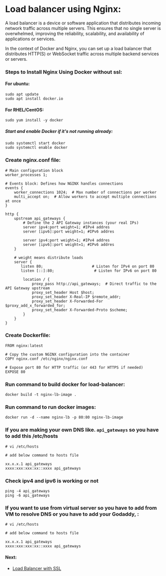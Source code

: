 # Load balancer using Nginx:
A load balancer is a device or software application that distributes incoming network traffic across multiple servers. This ensures that no single server is overwhelmed, improving the reliability, scalability, and availability of applications or services.

In the context of Docker and Nginx, you can set up a load balancer that distributes HTTP(S) or WebSocket traffic across multiple backend services or servers.

### Steps to Install Nginx Using Docker without ssl:
#### For ubuntu:
```
sudo apt update
sudo apt install docker.io
```

#### For RHEL/CentOS:
```
sudo yum install -y docker
```

##### Start and enable Docker if it's not running already:
```
sudo systemctl start docker
sudo systemctl enable docker
```

### Create nginx.conf file:
```
# Main configuration block
worker_processes 1;

# Events block: Defines how NGINX handles connections
events {
    worker_connections 1024;  # Max number of connections per worker
    multi_accept on;  # Allow workers to accept multiple connections at once
}

http {
    upstream api_gateways {
        # Define the 2 API Gateway instances (your real IPs)
        server ipv4:port weight=1; #IPv4 addres
        server [ipv6]:port weight=1; #IPv6 addres

        server ipv4:port weight=1; #IPv4 addres
        server [ipv6]:port weight=1; #IPv6 addres
    }

    # weight means distribute loads
    server {
       listen 80;                      # Listen for IPv4 on port 80
       listen [::]:80;                  # Listen for IPv6 on port 80

        location / {
            proxy_pass http://api_gateways;  # Direct traffic to the API Gateway upstream
            proxy_set_header Host $host;
            proxy_set_header X-Real-IP $remote_addr;
            proxy_set_header X-Forwarded-For $proxy_add_x_forwarded_for;
            proxy_set_header X-Forwarded-Proto $scheme;
        }
    }
}
```

### Create Dockerfile:
```
FROM nginx:latest

# Copy the custom NGINX configuration into the container
COPY nginx.conf /etc/nginx/nginx.conf

# Expose port 80 for HTTP traffic (or 443 for HTTPS if needed)
EXPOSE 80
```

### Run command to build docker for load-balancer:
```
docker build -t nginx-lb-image .
```

### Run command to run docker images:
```
docker run -d --name nginx-lb -p 80:80 nginx-lb-image
```

### If you are making your own DNS like. `api_gateways` so you have to add this /etc/hosts
```
# vi /etc/hosts

# add below command to hosts file

xx.x.x.1 api_gateways
xxxx:xxx:xxx:xx::xxxx api_gateways
```

### Check ipv4 and ipv6 is working or not
```
ping -4 api_gateways
ping -6 api_gateways
```

### If you want to use from virtual server so you have to add from VM to resolve DNS or you have to add your Godaddy, :
```
# vi /etc/hosts

# add below command to hosts file

xx.x.x.1 api_gateways
xxxx:xxx:xxx:xx::xxxx api_gateways
```

#### Next:
- [Load Balancer with SSL](load-balancer-with-ssl.md)

